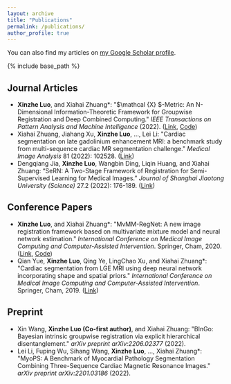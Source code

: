 ```yaml
---
layout: archive
title: "Publications"
permalink: /publications/
author_profile: true
---
```


 You can also find my articles on [my Google Scholar profile](https://scholar.google.co.uk/citations?user=l-oyIaAAAAAJ&hl=en).

{% include base_path %}

## Journal Articles

- **Xinzhe Luo**, and Xiahai Zhuang*: "$\mathcal {X} $-Metric: An N-Dimensional Information-Theoretic Framework for Groupwise Registration and Deep Combined Computing." *IEEE Transactions on Pattern Analysis and Machine Intelligence* (2022). ([Link](https://ieeexplore.ieee.org/abstract/document/9965747/), [Code](https://github.com/xzluo97/X-metric))
- Xiahai Zhuang, Jiahang Xu, **Xinzhe Luo**, …, Lei Li: "Cardiac segmentation on late gadolinium enhancement MRI: a benchmark study from multi-sequence cardiac MR segmentation challenge." *Medical Image Analysis* 81 (2022): 102528. ([Link](https://www.sciencedirect.com/science/article/pii/S136184152200175X))
- Dengqiang Jia, **Xinzhe Luo**, Wangbin Ding, Liqin Huang, and Xiahai Zhuang: “SeRN: A Two-Stage Framework of Registration for Semi-Supervised Learning for Medical Images.” *Journal of Shanghai Jiaotong University (Science)* 27.2 (2022): 176-189. ([Link](https://link.springer.com/article/10.1007/s12204-021-2383-4))

## Conference Papers

- **Xinzhe Luo**, and Xiahai Zhuang*: "MvMM-RegNet: A new image registration framework based on multivariate mixture model and neural network estimation." *International Conference on Medical Image Computing and Computer-Assisted Intervention*. Springer, Cham, 2020. ([Link](https://link.springer.com/chapter/10.1007/978-3-030-59716-0_15), [Code](https://github.com/xzluo97/MvMM-RegNet))
- Qian Yue, **Xinzhe Luo**, Qing Ye, LingChao Xu, and Xiahai Zhuang*: "Cardiac segmentation from LGE MRI using deep neural network incorporating shape and spatial priors." *International Conference on Medical Image Computing and Computer-Assisted Intervention*. Springer, Cham, 2019. ([Link](https://link.springer.com/chapter/10.1007/978-3-030-32245-8_62))

## Preprint

- Xin Wang, **Xinzhe Luo (Co-first author)**, and Xiahai Zhuang: "BInGo: Bayesian intrinsic groupwise registration via explicit hierarchical disentanglement." *arXiv preprint arXiv:2206.02377* (2022).
- Lei Li, Fuping Wu, Sihang Wang, **Xinzhe Luo**, …, Xiahai Zhuang*: "MyoPS: A Benchmark of Myocardial Pathology Segmentation Combining Three-Sequence Cardiac Magnetic Resonance Images." *arXiv preprint arXiv:2201.03186* (2022).

